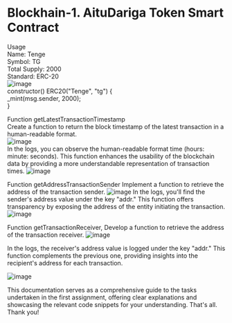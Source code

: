 # Blockhain-1. AituDariga Token Smart Contract
Usage <br>
Name: Tenge <br>
Symbol: TG<br>
Total Supply: 2000<br>
Standard: ERC-20<br>
![image](https://github.com/darigasekerbek/Blockhain-1/assets/129574982/ae0f529c-6153-4f83-8378-7366a44e5d93)<br>
 constructor() ERC20("Tenge", "tg") {<br>
        _mint(msg.sender, 2000);<br>
    }<br>

Function getLatestTransactionTimestamp  
Create a function to return the block timestamp of the latest transaction in a human-readable format.  
![image](https://github.com/darigasekerbek/Blockhain-1/assets/129574982/9bf00126-05be-4b11-946d-930bb2b28dfe)  
  In the logs, you can observe the human-readable format time (hours: minute: seconds). This function enhances the usability of the blockchain data by providing a more understandable representation of transaction times.
![image](https://github.com/darigasekerbek/Blockhain-1/assets/129574982/1971ea5e-c7ef-4ce0-b2f2-d1b4ffe37a1c)

Function getAddressTransactionSender
Implement a function to retrieve the address of the transaction sender.
![image](https://github.com/darigasekerbek/Blockhain-1/assets/129574982/669b1d4b-a441-463e-a4ee-f0340ac309a7)
In the logs, you'll find the sender's address value under the key "addr." This function offers transparency by exposing the address of the entity initiating the transaction.
![image](https://github.com/darigasekerbek/Blockhain-1/assets/129574982/1e73012d-a7fd-4ea5-8f84-14928ab5930a)

Function getTransactionReceiver, 
Develop a function to retrieve the address of the transaction receiver.
![image](https://github.com/darigasekerbek/Blockhain-1/assets/129574982/e2b0569f-c75f-4ccf-a896-e712942d4ecb)

In the logs, the receiver's address value is logged under the key "addr." This function complements the previous one, providing insights into the recipient's address for each transaction.

![image](https://github.com/darigasekerbek/Blockhain-1/assets/129574982/efb0d4e1-df1e-4850-b2fd-03e9ba922fac)


This documentation serves as a comprehensive guide to the tasks undertaken in the first assignment, offering clear explanations and showcasing the relevant code snippets for your understanding.
That's all. Thank you!


